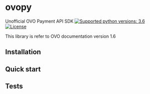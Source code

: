 # ovopy
Unofficial OVO Payment API SDK
[![Supported python versions: 3.6](https://img.shields.io/badge/python-3.6-green.svg "Supported python versions: 3.6")](https://www.python.org/download/releases/3.6/)
[![License](https://img.shields.io/github/license/MuhBayu/ovopy.svg)](https://github.com/MuhBayu/ovopy/blob/master/LICENSE)

This library is refer to OVO documentation version 1.6

## Installation

## Quick start

## Tests